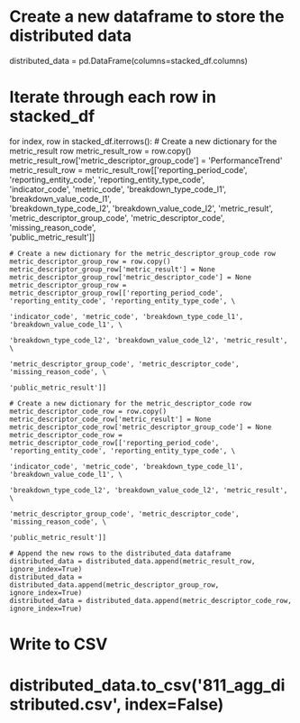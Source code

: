 # Create a new dataframe to store the distributed data
distributed_data = pd.DataFrame(columns=stacked_df.columns)

# Iterate through each row in stacked_df
for index, row in stacked_df.iterrows():
    # Create a new dictionary for the metric_result row
    metric_result_row = row.copy()
    metric_result_row['metric_descriptor_group_code'] = 'PerformanceTrend'
    metric_result_row = metric_result_row[['reporting_period_code', 'reporting_entity_code', 'reporting_entity_type_code', \
                                            'indicator_code', 'metric_code', 'breakdown_type_code_l1', 'breakdown_value_code_l1', \
                                            'breakdown_type_code_l2', 'breakdown_value_code_l2', 'metric_result', \
                                            'metric_descriptor_group_code', 'metric_descriptor_code', 'missing_reason_code', \
                                            'public_metric_result']]
    
    # Create a new dictionary for the metric_descriptor_group_code row
    metric_descriptor_group_row = row.copy()
    metric_descriptor_group_row['metric_result'] = None
    metric_descriptor_group_row['metric_descriptor_code'] = None
    metric_descriptor_group_row = metric_descriptor_group_row[['reporting_period_code', 'reporting_entity_code', 'reporting_entity_type_code', \
                                                                'indicator_code', 'metric_code', 'breakdown_type_code_l1', 'breakdown_value_code_l1', \
                                                                'breakdown_type_code_l2', 'breakdown_value_code_l2', 'metric_result', \
                                                                'metric_descriptor_group_code', 'metric_descriptor_code', 'missing_reason_code', \
                                                                'public_metric_result']]
    
    # Create a new dictionary for the metric_descriptor_code row
    metric_descriptor_code_row = row.copy()
    metric_descriptor_code_row['metric_result'] = None
    metric_descriptor_code_row['metric_descriptor_group_code'] = None
    metric_descriptor_code_row = metric_descriptor_code_row[['reporting_period_code', 'reporting_entity_code', 'reporting_entity_type_code', \
                                                              'indicator_code', 'metric_code', 'breakdown_type_code_l1', 'breakdown_value_code_l1', \
                                                              'breakdown_type_code_l2', 'breakdown_value_code_l2', 'metric_result', \
                                                              'metric_descriptor_group_code', 'metric_descriptor_code', 'missing_reason_code', \
                                                              'public_metric_result']]
    
    # Append the new rows to the distributed_data dataframe
    distributed_data = distributed_data.append(metric_result_row, ignore_index=True)
    distributed_data = distributed_data.append(metric_descriptor_group_row, ignore_index=True)
    distributed_data = distributed_data.append(metric_descriptor_code_row, ignore_index=True)

# Write to CSV
# distributed_data.to_csv('811_agg_distributed.csv', index=False)
